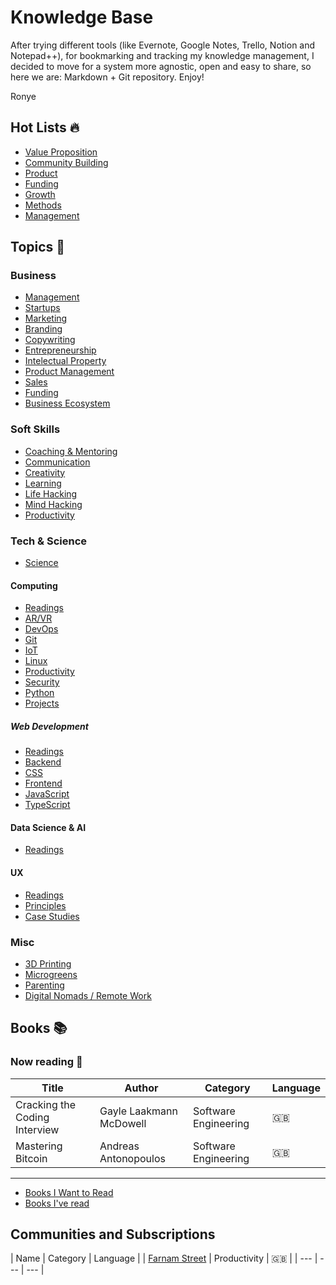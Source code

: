 # Knowledge Base

After trying different tools (like Evernote, Google Notes, Trello, Notion and Notepad++), for bookmarking and tracking my knowledge management, I decided to move for a system more agnostic, open and easy to share, so here we are: Markdown + Git repository. Enjoy!

Ronye

## Hot Lists :fire:

* [Value Proposition](hot-list/VALUE_PROPOSITION.md)
* [Community Building](hot-list/COMMUNITY_BUILDING.md)
* [Product](hot-list/PRODUCT.md)
* [Funding](hot-list/FUNDING.md)
* [Growth](hot-list/GROWTH.md)
* [Methods](hot-list/METHODS.md)
* [Management](hot-list/MANAGEMENT.md)

## Topics :bookmark_tabs:

### Business
* [Management](topics/business/MANAGEMENT.md)
* [Startups](topics/business/STARTUPS.md)
* [Marketing](topics/business/MARKETING.md)
* [Branding](topics/business/BRANDING.md)
* [Copywriting](topics/business/COPYWRITING.md)
* [Entrepreneurship](topics/business/ENTREPRENEURSHIP.md)
* [Intelectual Property](topics/business/INTELECTUAL_PROPERTY.md)
* [Product Management](topics/business/PRODUCT_MANAGEMENT.md)
* [Sales](topics/business/SALES.md)
* [Funding](topics/business/FUNDING.md)
* [Business Ecosystem](topics/business/BUSINESS_ECOSYSTEM.md)

### Soft Skills
* [Coaching & Mentoring](topics/soft_skills/COACHING_MENTORING.md)
* [Communication](topics/soft_skills/COMMUNICATION.md)
* [Creativity](topics/soft_skills/CREATIVITY.md)
* [Learning](topics/soft_skills/LEARNING.md)
* [Life Hacking](topics/soft_skills/LIFE_HACKING.md)
* [Mind Hacking](topics/soft_skills/MIND_HACKING.md)
* [Productivity](topics/soft_skills/PRODUCTIVITY.md)

### Tech & Science
* [Science](topics/tech_science/SCIENCE.md)

#### Computing
* [Readings](topics/tech_science/computing/READINGS.md)
* [AR/VR](topics/tech_science/computing/AR_VR.md)
* [DevOps](topics/tech_science/computing/DEVOPS.md)
* [Git](topics/tech_science/computing/GIT.md)
* [IoT](topics/tech_science/computing/IOT.md)
* [Linux](topics/tech_science/computing/LINUX.md)
* [Productivity](topics/tech_science/computing/PRODUCTIVITY.md)
* [Security](topics/tech_science/computing/SECURITY.md)
* [Python](topics/tech_science/computing/PYTHON.md)
* [Projects](topics/tech_science/computing/PROJECTS.md)

##### Web Development
* [Readings](topics/tech_science/computing/web-development/READINGS.md)
* [Backend](topics/tech_science/computing/web-development/BACKEND.md)
* [CSS](topics/tech_science/computing/web-development/CSS.md)
* [Frontend](topics/tech_science/computing/web-development/FRONTEND.md)
* [JavaScript](topics/tech_science/computing/web-development/JAVASCRIPT.md)
* [TypeScript](topics/tech_science/computing/web-development/TYPESCRIPT.md)

#### Data Science & AI
* [Readings](topics/tech_science/data_science/READINGS.md)

#### UX
* [Readings](topics/tech_science/ux/READINGS.md)
* [Principles](topics/tech_science/ux/PRINCIPLES.md)
* [Case Studies](topics/tech_science/ux/CASE_STUDIES.md)

### Misc
* [3D Printing](topics/misc/3D_PRINTING.md)
* [Microgreens](topics/misc/MICROGREENS.md)
* [Parenting](topics/misc/PARENTING.md)
* [Digital Nomads / Remote Work](topics/misc/DIGITAL_NOMADS.md)


## Books :books:

### Now reading :open_book:

| Title | Author | Category | Language |
| --- | --- | --- | --- |
| Cracking the Coding Interview | Gayle Laakmann McDowell | Software Engineering | :uk: |
| Mastering Bitcoin | Andreas Antonopoulos | Software Engineering | :uk: |
---
* [Books I Want to Read](books/PENDING.md)
* [Books I've read](books/DONE.md)


## Communities and Subscriptions
| Name | Category | Language |
| [Farnam Street](https://fs.blog/) | Productivity | :uk: |
| --- | --- | --- |
